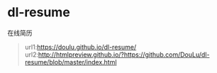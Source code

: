 # dl-resume
在线简历
>url1:https://doulu.github.io/dl-resume/
>url2:http://htmlpreview.github.io/?https://github.com/DouLu/dl-resume/blob/master/index.html

